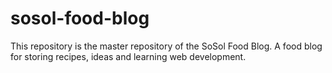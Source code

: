 # sosol-food-blog
This repository is the master repository of the SoSol Food Blog. A food blog for storing recipes, ideas and learning web development. 
